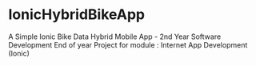 # IonicHybridBikeApp
A Simple Ionic Bike Data Hybrid Mobile  App - 2nd Year Software Development End of year  Project for module : Internet App Development (Ionic)
